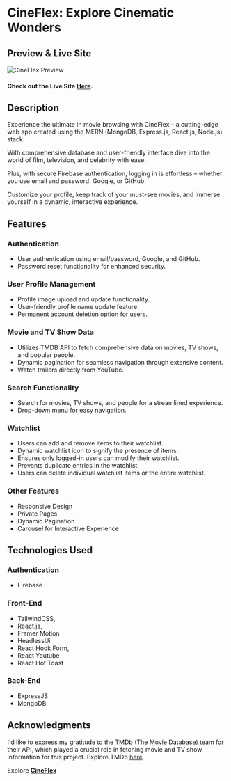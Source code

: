 # CineFlex: Explore Cinematic Wonders

## Preview & Live Site

![CineFlex Preview](https://i.ibb.co/xhMpXB6/65734.jpg)

#### Check out the Live Site [Here](https://cineflex1.netlify.app/).

## Description

Experience the ultimate in movie browsing with CineFlex – a cutting-edge web app created using the MERN (MongoDB, Express.js, React.js, Node.js) stack.

With comprehensive database and user-friendly interface dive into the world of film, television, and celebrity with ease.

Plus, with secure Firebase authentication, logging in is effortless – whether you use email and password, Google, or GitHub.

Customize your profile, keep track of your must-see movies, and immerse yourself in a dynamic, interactive experience.

## Features

### Authentication

- User authentication using email/password, Google, and GitHub.
- Password reset functionality for enhanced security.

### User Profile Management

- Profile image upload and update functionality.
- User-friendly profile name update feature.
- Permanent account deletion option for users.

### Movie and TV Show Data

- Utilizes TMDB API to fetch comprehensive data on movies, TV shows, and popular people.
- Dynamic pagination for seamless navigation through extensive content.
- Watch trailers directly from YouTube.

### Search Functionality

- Search for movies, TV shows, and people for a streamlined experience.
- Drop-down menu for easy navigation.

### Watchlist

- Users can add and remove items to their watchlist.
- Dynamic watchlist icon to signify the presence of items.
- Ensures only logged-in users can modify their watchlist.
- Prevents duplicate entries in the watchlist.
- Users can delete individual watchlist items or the entire watchlist.

### Other Features

- Responsive Design
- Private Pages
- Dynamic Pagination
- Carousel for Interactive Experience

## Technologies Used

### Authentication

- Firebase

### Front-End

- TailwindCSS,
- React.js,
- Framer Motion
- HeadlessUi
- React Hook Form,
- React Youtube
- React Hot Toast

### Back-End

- ExpressJS
- MongoDB

## Acknowledgments

I'd like to express my gratitude to the TMDb (The Movie Database) team for their API, which played a crucial role in fetching movie and TV show information for this project. Explore TMDb [here](https://www.themoviedb.org/documentation/api).

Explore **[CineFlex](https://cineflex1.netlify.app/)**
